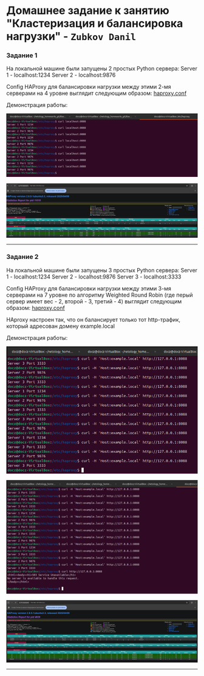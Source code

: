 # Домашнее задание к занятию "Кластеризация и балансировка нагрузки" - `Zubkov Danil`

### Задание 1

На локальной машине были запущены 2 простых Python сервера:
Server 1 - localhost:1234
Server 2 - localhost:9876

Config HAProxy для балансировки нагрузки между этими 2-мя серверами на 4 уровне выглядит следующим образом:
[haproxy.conf](https://github.com/DoctorZub/netology_homeworks/blob/main/klasters-balansing/haproxy_configs/haproxy_1.conf)

Демонстрация работы:

![Демонстрация работы HAProxy](https://github.com/DoctorZub/netology_homeworks/blob/main/img/haproxy_working.png)

![HAProxy stats](https://github.com/DoctorZub/netology_homeworks/blob/main/img/haproxy_stats.png)

---

### Задание 2

На локальной машине были запущены 3 простых Python сервера:
Server 1 - localhost:1234
Server 2 - localhost:9876
Server 3 - localhost:3333


Config HAProxy для балансировки нагрузки между этими 3-мя серверами на 7 уровне по алгоритму Weighted Round Robin (где перый сервер имеет вес - 2, второй - 3, третий - 4)
выглядит следующим образом:
[haproxy.conf](https://github.com/DoctorZub/netology_homeworks/blob/main/klasters-balansing/haproxy_configs/haproxy_2.conf)

HAproxy настроен так, что он балансирует только тот http-трафик, который адресован домену example.local

Демонстрация работы:

![Демонстрация работы HAProxy](https://github.com/DoctorZub/netology_homeworks/blob/main/img/haproxy_local.png)

![Без указания домена](https://github.com/DoctorZub/netology_homeworks/blob/main/img/haproxy_without.png)

![Stats](https://github.com/DoctorZub/netology_homeworks/blob/main/img/haproxy_stats2.png)

---
